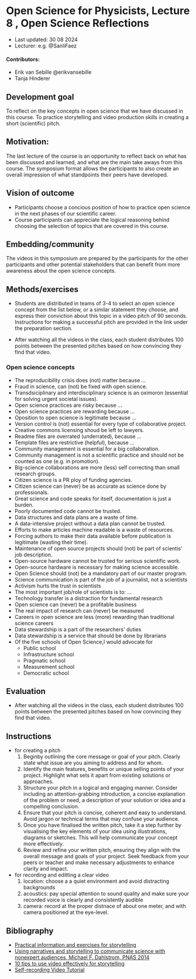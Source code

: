# Open Science for Physicists, Lecture 8 , Open Science Reflections

+ Last updated: 30 08 2024
+ Lecturer: e.g. @SanliFaez 

#### Contributors: 
+ Erik van Sebille @erikvansebille
+ Tanja Hinderer

## Development goal
 To reflect on the key concepts in open science that we have discussed in this course. 
 To practice storytelling and video production skills in creating a short (scientific) pitch.
 
## Motivation: 
The last lecture of the course is an opportunity to reflect back on what has been discussed and learned, and what are the main take aways from this course. 
The symposium format allows the participants to also create an overall impression of what standpoints their peers have developed.

## Vision of outcome
+ Participants choose a concious position of how to practice open science in the next phases of our scientific career.
+ Course participants can appreciate the logical reasoning behind choosing the selection of topics that are covered in this course.

## Embedding/community

The videos in this symposium are prepared by the participants for the other participants and other potential stakeholders that can benefit from more awareness about the open science concepts.

## Methods/exercises

+ Students are distributed in teams of 3-4 to select an open science concept from the list below, or a similar statement they choose, and express their conviction about this topic in a video pitch of 90 seconds. Instructions for making a successful pitch are provided in the link under the preparation section.

+ After watching all the videos in the class, each student distributes 100 points between the presented pitches based on how convincing they find that video.

### Open science concepts

+ The reproducibility crisis does (not) matter because ... 
+ Fraud in science, can (not) be fixed with open science.
+ Transdsiciplinary and interdisciplinary science is an oximoron (essential for solving urgent societal issues).
+ Open science practices are risky because ...
+ Open science practices are rewarding because ...
+ Oposition to open science is legitimate because ...
+ Version control is (not) essential for every type of collaborative project.
+ Creative commons licensing shoud be left to lawyers.
+ Readme files are overrated (underrated), because ...
+ Template files are restrictive (helpful), because ...
+ Community management is essential for a big collaboration.
+ Community management is not a scientific practice and should not be counted as one (e.g. in promotion).
+ Big-science collaborations are more (less) self correcting than small research groups.
+ Citizen science is a PR ploy of funding agencies.
+ Citizen science can (never) be as accurate as science done by professionals.
+ Great science and code speaks for itself, documentation is just a burden.
+ Poorly documented code cannot be trusted.
+ Data structures and data plans are a waste of time.
+ A data-intensive project without a data plan cannot be trusted.
+ Efforts to make articles machine readable is a waste of resources.
+ Forcing authors to make their data available before publication is legitimate (wasting their time).
+ Maintenance of open source projects should (not) be part of scientis' job description.
+ Open-source hardware cannot be trusted for serious scientific work.
+ Open-source hardware is necessary for making science accessible.
+ Open Science should (not) be a mandatory part of our master program.
+ Science communication is part of the job of a journalist, not a scientists
+ Activism hurts the trust in scientists 
+ The most important job/role of scientists is to: ...
+ Technology transfer is a distraction for fundamental research
+ Open science can (never) be a profitable business
+ The real impact of research can (never) be measured
+ Careers in open science are less (more) rewarding than traditional science careers
+ Data stewardship is a part of the researchers' duties 
+ Data stewardship is a service that should be done by librarians
+ Of the five schools of Open Science,I would advocate for
	+ Public school
	+ Infrastructure school
	+ Pragmatic school
	+ Measurement school
	+ Democratic school

## Evaluation
+ After watching all the videos in the class, each student distributes 100 points between the presented pitches based on how convincing they find that video.

## Instructions 

+ for creating a pitch
	1. Beginby outlining the core message or goal of your pitch. Clearly state what issue are you aiming to address and for whom.
	2. Identify the main features, benefits or unique selling points of your project. Highlight what sets it apart from existing solutions or approaches.
	3. Structure your pitch in a logical and engaging manner. Consider including an attention-grabbing introduction, a concise explanation of the problem or need, a description of your solution or idea and a compelling conclusion.
	4. Ensure that your pitch is concise, coherent and easy to understand. Avoid jargon or technical terms that may confuse your audience.
	5. Once you have finalised the written pitch, take it a step further by visualising the key elements of your idea using illustrations, diagrams or sketches. This will help communicate your concept more effectively.
	6. Review and refine your written pitch, ensuring they align with the overall message and goals of your project. Seek feedback from your peers or teacher and make necessary adjustments to enhance clarity and impact.
+ for recording and editting a clear video
	1. location: choose a a quiet environment and avoid distracting backgrounds
	2. acoustics: pay special attention to sound quality and make sure your recorded voice is clearly and consistently audible
	3. camera: record at the proper distnace of about one meter, and with camera positioned at the eye-level. 

## Bibliography

+ [Practical information and exercises for storytelling](https://transitionmakers.nl/tool/the-power-of-storytelling/#tabpanel-learning-activity)
+ [Using narratives and storytelling to communicate science with nonexpert audiences, Michael F. Dahlstrom, PNAS 2014](https://doi.org/10.1073/pnas.1320645111)
+ [10 tips to use video effectively for storytelling](https://www.youtube.com/watch?v=vaaBxlgdHPg)
+ [Self-recording Video Tutorial](https://www.youtube.com/watch?v=BgUAlw4myrs)
